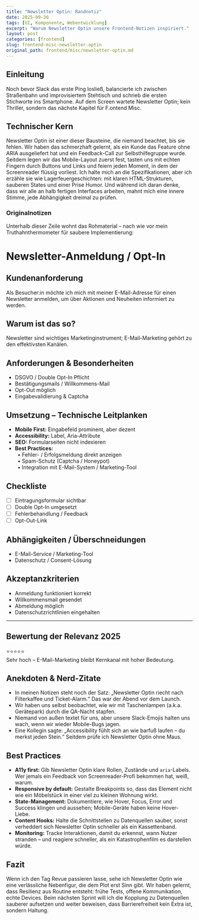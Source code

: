 ```yaml
---
title: "Newsletter Optin: Randnotiz"
date: 2025-09-30
tags: [UI, Komponente, Webentwicklung]
excerpt: "Warum Newsletter Optin unsere Frontend-Notizen inspiriert."
layout: post
categories: [frontend]
slug: frontend-misc-newsletter-optin
original_path: frontend/misc/newsletter-optin.md
---
```


## Einleitung
Noch bevor Slack das erste Ping losließ, balancierte ich zwischen Straßenbahn und improvisiertem Stehtisch und schrieb die ersten Stichworte ins Smartphone. Auf dem Screen wartete Newsletter Optin; kein Thriller, sondern das nächste Kapitel für F.ontend Misc.

## Technischer Kern
Newsletter Optin ist einer dieser Bausteine, die niemand beachtet, bis sie fehlen. Wir haben das schmerzhaft gelernt, als ein Kunde das Feature ohne ARIA ausgeliefert hat und ein Feedback-Call zur Selbsthilfegruppe wurde. Seitdem legen wir das Mobile-Layout zuerst fest, tasten uns mit echten Fingern durch Buttons und Links und feiern jeden Moment, in dem der Screenreader flüssig vorliest. Ich halte mich an die Spezifikationen, aber ich erzähle sie wie Lagerfeuergeschichten: mit klaren HTML-Strukturen, sauberen States und einer Prise Humor. Und während ich daran denke, dass wir alle an halb fertigen Interfaces arbeiten, mahnt mich eine innere Stimme, jede Abhängigkeit dreimal zu prüfen.

### Originalnotizen
Unterhalb dieser Zeile wohnt das Rohmaterial – nach wie vor mein Truthahnthermometer für saubere Implementierung:
# Newsletter-Anmeldung / Opt-In

## Kundenanforderung  
Als Besucher:in möchte ich mich mit meiner E-Mail-Adresse für einen Newsletter anmelden, um über Aktionen und Neuheiten informiert zu werden.

## Warum ist das so?  
Newsletter sind wichtiges Marketinginstrument; E-Mail-Marketing gehört zu den effektivsten Kanälen.

## Anforderungen & Besonderheiten  
- DSGVO / Double Opt-In Pflicht  
- Bestätigungsmails / Willkommens-Mail  
- Opt-Out möglich  
- Eingabevalidierung & Captcha  

## Umsetzung – Technische Leitplanken  
- **Mobile First:** Eingabefeld prominent, aber dezent  
- **Accessibility:** Label, Aria-Attribute  
- **SEO:** Formularseiten nicht indexieren  
- **Best Practices:**  
 • Fehler- / Erfolgsmeldung direkt anzeigen  
 • Spam-Schutz (Captcha / Honeypot)  
 • Integration mit E-Mail-System / Marketing-Tool  

## Checkliste  
- [ ] Eintragungsformular sichtbar  
- [ ] Double Opt-In umgesetzt  
- [ ] Fehlerbehandlung / Feedback  
- [ ] Opt-Out-Link  

## Abhängigkeiten / Überschneidungen  
- E-Mail-Service / Marketing-Tool  
- Datenschutz / Consent-Lösung  

## Akzeptanzkriterien  
- Anmeldung funktioniert korrekt  
- Willkommensmail gesendet  
- Abmeldung möglich  
- Datenschutzrichtlinien eingehalten  

---

## Bewertung der Relevanz 2025  
⭐⭐⭐⭐⭐  
Sehr hoch – E-Mail-Marketing bleibt Kernkanal mit hoher Bedeutung.

## Anekdoten & Nerd-Zitate
- In meinen Notizen steht noch der Satz: „Newsletter Optin riecht nach Filterkaffee und Ticket-Alarm.“ Das war der Abend vor dem Launch.
- Wir haben uns selbst beobachtet, wie wir mit Taschenlampen (a.k.a. Gerätepark) durch die QA-Nacht stapfen.
- Niemand von außen textet für uns, aber unsere Slack-Emojis halten uns wach, wenn wir wieder Mobile-Bugs jagen.
- Eine Kollegin sagte: „Accessibility fühlt sich an wie barfuß laufen – du merkst jeden Stein.“ Seitdem prüfe ich Newsletter Optin ohne Maus.

## Best Practices
- **A11y first:** Gib Newsletter Optin klare Rollen, Zustände und `aria`-Labels. Wer jemals ein Feedback von Screenreader-Profi bekommen hat, weiß, warum.
- **Responsive by default:** Gestalte Breakpoints so, dass das Element nicht wie ein Möbelstück in einer viel zu kleinen Wohnung wirkt.
- **State-Management:** Dokumentiere, wie Hover, Focus, Error und Success klingen und aussehen; Mobile-Geräte haben keine Hover-Liebe.
- **Content Hooks:** Halte die Schnittstellen zu Datenquellen sauber, sonst verheddert sich Newsletter Optin schneller als ein Kassettenband.
- **Monitoring:** Tracke Interaktionen, damit du erkennst, wann Nutzer stranden – und reagiere schneller, als ein Katastrophenfilm es darstellen würde.

## Fazit
Wenn ich den Tag Revue passieren lasse, sehe ich Newsletter Optin wie eine verlässliche Nebenfigur, die dem Plot erst Sinn gibt. Wir haben gelernt, dass Resilienz aus Routine entsteht: frühe Tests, offene Kommunikation, echte Devices. Beim nächsten Sprint will ich die Kopplung zu Datenquellen sauberer aufsetzen und weiter beweisen, dass Barrierefreiheit kein Extra ist, sondern Haltung.
